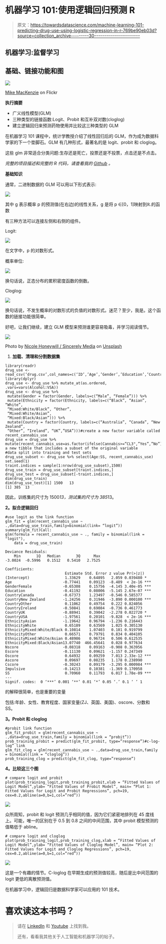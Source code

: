 # 机器学习 101:使用逻辑回归预测 R

> 原文：<https://towardsdatascience.com/machine-learning-101-predicting-drug-use-using-logistic-regression-in-r-769be90eb03d?source=collection_archive---------30----------------------->

## 机器学习:监督学习

## 基础、链接功能和图

![](img/ea4eae1c00c0564535286f3efcc43284.png)

[Mike MacKenzie](https://www.flickr.com/photos/mikemacmarketing/) on Flickr

**执行摘要**

*   广义线性模型(GLM)
*   三种类型的链接函数:Logit、Probit 和互补双对数(cloglog)
*   建立逻辑回归来预测药物使用并比较这三种类型的 GLM

在机器学习 101 课程中，统计学教授介绍了线性回归后的 GLM，作为成为数据科学家的下一个垫脚石。GLM 有几种形式，最著名的是 logit、probit 和 cloglog。

这些 glm 非常适合分类问题:生存还是死亡，投票还是不投票，点击还是不点击。

*完整的项目描述和完整的 R 代码，请查看我的* [*Github*](https://github.com/LeihuaYe/Logistic-Regression) *。*

**基础知识**

通常，二进制数据的 GLM 可以用以下形式表示:

![](img/fac5c917fa6b2e71532ef51b22a332f9.png)

其中 g 表示概率 p 的预测值(在右边)的线性关系，g 是将 p ∈[0，1]映射到ℝ.的函数

有三种方法可以连接左侧和右侧的组件。

Logit:

![](img/b92caa006e558707e5c63079b2664521.png)

在文字中，p 的对数形式。

概率单位:

![](img/42b2bd33a009bf9fef2d62da4b7c60e1.png)

换句话说，正态分布的累积密度函数的倒数。

Cloglog:

![](img/37bece897ea1c34a9121533f372c96b0.png)

换句话说，不发生概率的对数形式的负值的对数形式。迷茫？至少，我是。这个函数的链接功能很简单。

好吧，让我们继续，建立 GLM 模型来预测谁更容易吸毒，并学习阅读情节。

![](img/dbe69e6a271d0d9495c01fe2648704b9.png)

Photo by [Nicole Honeywill / Sincerely Media](https://unsplash.com/@nicolehoneywill_sincerelymedia?utm_source=unsplash&utm_medium=referral&utm_content=creditCopyText) on [Unsplash](https://unsplash.com/s/photos/surfing?utm_source=unsplash&utm_medium=referral&utm_content=creditCopyText)

1.  **加载、清理和分割数据集**

```
library(readr)
drug_use <- read_csv(‘drug.csv’,col_names=c(‘ID’,’Age’,’Gender’,’Education’,’Country’,’Ethnicity’,’Nscore’,’Escore’,’Oscore’,’Ascore’,’Cscore’,’Impulsive’,’SS’,’Alcohol’,’Amphet’,’Amyl’,’Benzos’,’Caff’,’Cannabis’,’Choc’,’Coke’,’Crack’,’Ecstasy’,’Heroin’,’Ketamine’,’Legalh’,’LSD’,’Meth’,’Mushrooms’,’Nicotine’,’Semer’,’VSA’))
library(dplyr)
drug_use <- drug_use %>% mutate_at(as.ordered, .vars=vars(Alcohol:VSA)) 
drug_use <- drug_use %>%
 mutate(Gender = factor(Gender, labels=c(“Male”, “Female”))) %>%
 mutate(Ethnicity = factor(Ethnicity, labels=c(“Black”, “Asian”, “White”,
 “Mixed:White/Black”, “Other”,
 “Mixed:White/Asian”,
 “Mixed:Black/Asian”))) %>%
 mutate(Country = factor(Country, labels=c(“Australia”, “Canada”, “New Zealand”, 
 “Other”, “Ireland”, “UK”,”USA”)))#create a new factor variable called recent_cannabis_use
drug_use = drug_use %>% 
mutate(recent_cannabis_use=as.factor(ifelse(Cannabis>=”CL3",”Yes”,”No”)))#create a new tibble that includes a subset of the original variable 
#data split into training and test sets
drug_use_subset <- drug_use %>% select(Age:SS, recent_cannabis_use)
set.seed(1)
traint.indices = sample(1:nrow(drug_use_subset),1500)
drug_use_train = drug_use_subset[traint.indices,]
drug_use_test = drug_use_subset[-traint.indices,]
dim(drug_use_train)
dim(drug_use_test)[1] 1500   13
[1] 385  13
```

因此，训练集的尺寸为 1500*13，测试集的尺寸为 385*13。

**2。拟合逻辑回归**

```
#use logit as the link function
glm_fit = glm(recent_cannabis_use ~ .,data=drug_use_train,family=binomial(link= “logit”))
summary(glm_fit)Call:
glm(formula = recent_cannabis_use ~ ., family = binomial(link = "logit"), 
    data = drug_use_train)

Deviance Residuals: 
    Min       1Q   Median       3Q      Max  
-3.0024  -0.5996   0.1512   0.5410   2.7525  

Coefficients:
                           Estimate Std. Error z value Pr(>|z|)    
(Intercept)                1.33629    0.64895   2.059 0.039480 *  
Age                       -0.77441    0.09123  -8.489  < 2e-16 ***
GenderFemale              -0.65308    0.15756  -4.145 3.40e-05 ***
Education                 -0.41192    0.08006  -5.145 2.67e-07 ***
CountryCanada             -0.67373    1.23497  -0.546 0.585377    
CountryNew Zealand        -1.24256    0.31946  -3.890 0.000100 ***
CountryOther               0.11062    0.49754   0.222 0.824056    
CountryIreland            -0.50841    0.69084  -0.736 0.461773    
CountryUK                 -0.88941    0.39042  -2.278 0.022720 *  
CountryUSA                -1.97561    0.20101  -9.828  < 2e-16 ***
EthnicityAsian            -1.19642    0.96794  -1.236 0.216443    
EthnicityWhite             0.65189    0.63569   1.025 0.305130    
EthnicityMixed:White/Black 0.10814    1.07403   0.101 0.919799    
EthnicityOther             0.66571    0.79791   0.834 0.404105    
EthnicityMixed:White/Asian 0.48986    0.96724   0.506 0.612535    
EthnicityMixed:Black/Asian13.07740  466.45641   0.028 0.977634    
Nscore                    -0.08318    0.09163  -0.908 0.363956    
Escore                    -0.11130    0.09621  -1.157 0.247349    
Oscore                     0.64932    0.09259   7.013 2.33e-12 ***
Ascore                     0.09697    0.08235   1.178 0.238990    
Cscore                    -0.30243    0.09179  -3.295 0.000984 ***
Impulsive                 -0.14213    0.10381  -1.369 0.170958    
SS                         0.70960    0.11793   6.017 1.78e-09 ***
---
Signif. codes:  0 ‘***’ 0.001 ‘**’ 0.01 ‘*’ 0.05 ‘.’ 0.1 ‘ ’ 1
```

的解释很简单，也是重要的变量

包括:年龄、女性、教育程度、国家变量(ZJ、英国、美国)、oscore、分数和 SS。

**3。Probit 和 cloglog**

```
#probit link function
glm_fit_probit = glm(recent_cannabis_use ~ .,data=drug_use_train,family = binomial(link = “probit”))
prob_training_probit = predict(glm_fit_probit, type=”response”)#c-log-log” link
glm_fit_clog = glm(recent_cannabis_use ~ .,data=drug_use_train,family = binomial(link = “cloglog”))
prob_training_clog = predict(glm_fit_clog, type=”response”)
```

**4。比较这三个图**

```
# compare logit and probit
plot(prob_training_logit,prob_training_probit,xlab = “Fitted Values of Logit Model”,ylab= “Fitted Values of Probit Model”, main= “Plot 1: Fitted Values for Logit and Probit Regressions”, pch=19, cex=0.2,abline(a=0,b=1,col=”red”))
```

![](img/d33cc3e1f2c6e71f851a15f6bfa853b1.png)

众所周知，probit 和 logit 预测几乎相同的值，因为它们紧密地排列在 45 度线上。可能，唯一的区别在于 0.5 到 0.8 之间的中间范围，其中 probit 模型预测的值略低于 abline。

```
# compare logit and cloglog
plot(prob_training_logit,prob_training_clog,xlab = “Fitted Values of Logit Model”,ylab= “Fitted Values of Cloglog Model”, main= “Plot 2: Fitted Values for Logit and Cloglog Regressions”, pch=19, cex=0.2,abline(a=0,b=1,col=”red”))
```

![](img/2a547ed709545905f4e43242c3b4c3d7.png)

这是一个有趣的情节。C-loglog 在早期生成的预测值较高，随后是比中间范围的 logit 更低的离散预测值。

在机器学习中，逻辑回归是数据科学家可以应用的 101 技术。

# 喜欢读这本书吗？

> 请在 [LinkedIn](https://www.linkedin.com/in/leihuaye/) 和 [Youtube](https://www.youtube.com/channel/UCBBu2nqs6iZPyNSgMjXUGPg) 上找到我。
> 
> 还有，看看我其他关于人工智能和机器学习的帖子。